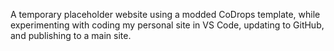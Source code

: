A temporary placeholder website using a modded CoDrops template, while experimenting with coding my personal site in VS Code, updating to GitHub, and publishing to a main site.